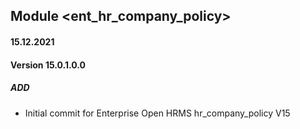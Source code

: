 ## Module <ent_hr_company_policy>

#### 15.12.2021
#### Version 15.0.1.0.0
##### ADD
- Initial commit for Enterprise Open HRMS hr_company_policy V15


